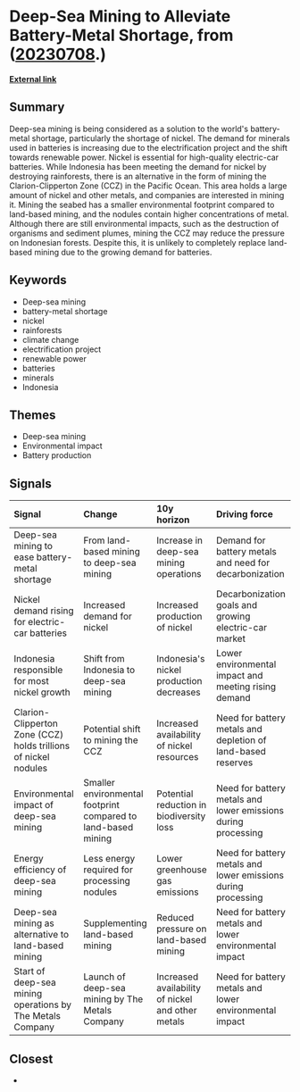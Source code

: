 # __Deep-Sea Mining to Alleviate Battery-Metal Shortage__, from ([20230708](https://kghosh.substack.com/p/20230708).)

__[External link](https://www.economist.com/science-and-technology/2023/07/02/deep-sea-mining-may-soon-ease-the-worlds-battery-metal-shortage)__



## Summary

Deep-sea mining is being considered as a solution to the world's battery-metal shortage, particularly the shortage of nickel. The demand for minerals used in batteries is increasing due to the electrification project and the shift towards renewable power. Nickel is essential for high-quality electric-car batteries. While Indonesia has been meeting the demand for nickel by destroying rainforests, there is an alternative in the form of mining the Clarion-Clipperton Zone (CCZ) in the Pacific Ocean. This area holds a large amount of nickel and other metals, and companies are interested in mining it. Mining the seabed has a smaller environmental footprint compared to land-based mining, and the nodules contain higher concentrations of metal. Although there are still environmental impacts, such as the destruction of organisms and sediment plumes, mining the CCZ may reduce the pressure on Indonesian forests. Despite this, it is unlikely to completely replace land-based mining due to the growing demand for batteries.

## Keywords

* Deep-sea mining
* battery-metal shortage
* nickel
* rainforests
* climate change
* electrification project
* renewable power
* batteries
* minerals
* Indonesia

## Themes

* Deep-sea mining
* Environmental impact
* Battery production

## Signals

| Signal                                                          | Change                                                        | 10y horizon                                       | Driving force                                                 |
|:----------------------------------------------------------------|:--------------------------------------------------------------|:--------------------------------------------------|:--------------------------------------------------------------|
| Deep-sea mining to ease battery-metal shortage                  | From land-based mining to deep-sea mining                     | Increase in deep-sea mining operations            | Demand for battery metals and need for decarbonization        |
| Nickel demand rising for electric-car batteries                 | Increased demand for nickel                                   | Increased production of nickel                    | Decarbonization goals and growing electric-car market         |
| Indonesia responsible for most nickel growth                    | Shift from Indonesia to deep-sea mining                       | Indonesia's nickel production decreases           | Lower environmental impact and meeting rising demand          |
| Clarion-Clipperton Zone (CCZ) holds trillions of nickel nodules | Potential shift to mining the CCZ                             | Increased availability of nickel resources        | Need for battery metals and depletion of land-based reserves  |
| Environmental impact of deep-sea mining                         | Smaller environmental footprint compared to land-based mining | Potential reduction in biodiversity loss          | Need for battery metals and lower emissions during processing |
| Energy efficiency of deep-sea mining                            | Less energy required for processing nodules                   | Lower greenhouse gas emissions                    | Need for battery metals and lower emissions during processing |
| Deep-sea mining as alternative to land-based mining             | Supplementing land-based mining                               | Reduced pressure on land-based mining             | Need for battery metals and lower environmental impact        |
| Start of deep-sea mining operations by The Metals Company       | Launch of deep-sea mining by The Metals Company               | Increased availability of nickel and other metals | Need for battery metals and lower environmental impact        |

## Closest

* 